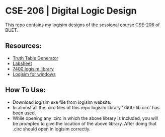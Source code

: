 # CSE-206 | Digital Logic Design

This repo contains my logisim designs of the sessional course CSE-206 of BUET.

## Resources:

-   [Truth Table Generator](https://www.dcode.fr/boolean-truth-table)
-   [Labsheet](https://github.com/BRAINIAC2677/Digital-Logic-Design/tree/main/assets)
-   [7400 logisim library](https://github.com/BRAINIAC2677/Digital-Logic-Design/tree/main/assets/logisim)
-   [Logisim for windows](https://github.com/BRAINIAC2677/Digital-Logic-Design/tree/main/assets/logisim)

## How To Use:

-   Download logisim exe file from logisim website.
-   In almost all the .circ files of this repo logisim library '7400-lib.circ' has been used.
-   While opening any .circ in which the above library is included, you will be prompted to give the location of the above library. After doing that .circ should open in logisim correctly.
